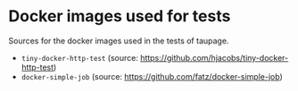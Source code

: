 # Docker images used for tests

Sources for the docker images used in the tests of taupage.

* `tiny-docker-http-test` (source: https://github.com/hjacobs/tiny-docker-http-test)
* `docker-simple-job` (source: https://github.com/fatz/docker-simple-job)
